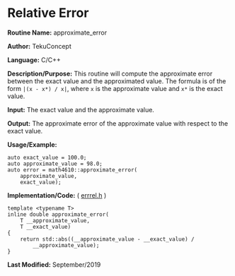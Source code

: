 # Relative Error

**Routine Name:** approximate_error

**Author:** TekuConcept

**Language:** C/C++

**Description/Purpose:** This routine will compute the approximate error between the exact value and the approximated value. The formula is of the form `|(x - x*) / x|`, where `x` is the approximate value and `x*` is the exact value.

**Input:** The exact value and the approximate value.

**Output:** The approximate error of the approximate value with respect to the exact value.

**Usage/Example:**

    auto exact_value = 100.0;
    auto approximate_value = 98.0;
    auto error = math4610::approximate_error(
        approximate_value,
        exact_value);

**Implementation/Code:** ( [errrel.h](https://github.com/TekuConcept/math4610/blob/master/modules/include/errapr.h) )

    template <typename T>
    inline double approximate_error(
        T __approximate_value,
        T __exact_value)
    {
        return std::abs((__approximate_value - __exact_value) /
            __approximate_value);
    }

**Last Modified:** September/2019